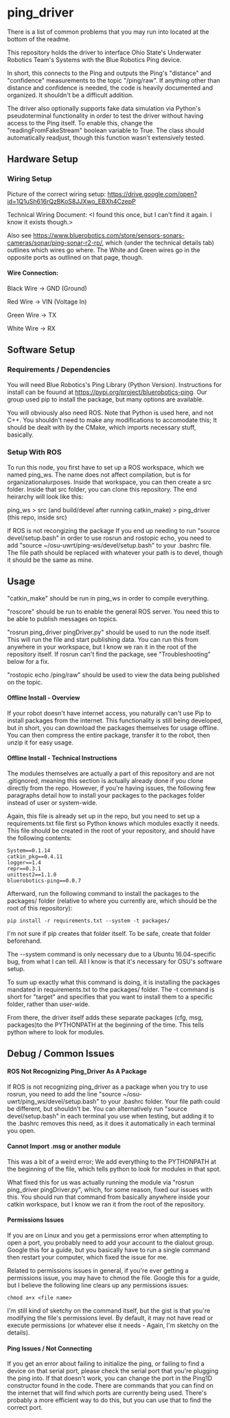 # ping_driver

There is a list of common problems that you may run into located at the bottom of the readme.

This repository holds the driver to interface Ohio State's Underwater Robotics Team's Systems with the Blue Robotics Ping device.

In short, this connects to the Ping and outputs the Ping's "distance" and "confidence" measurements to the topic "/ping/raw". If anything other than distance and confidence is needed, the code is heavily documented and organized. It shouldn't be a difficult addition. 

The driver also optionally supports fake data simulation via Python's pseudoterminal functionality in order to test the driver without having access to the Ping itself. To enable this, change the "readingFromFakeStream" boolean variable to True. The class should automatically readjust, though this function wasn't extensively tested.

## Hardware Setup

### Wiring Setup

Picture of the correct wiring setup: https://drive.google.com/open?id=1Q1uSh616rQzBKoS8JJXwo_EBXh4CzepP

Technical Wiring Document: <I found this once, but I can't find it again. I know it exists though.>

Also see https://www.bluerobotics.com/store/sensors-sonars-cameras/sonar/ping-sonar-r2-rp/, which (under the technical details tab) outlines which wires go where. The White and Green wires go in the opposite ports as outlined on that page, though. 

#### Wire Connection: 

Black Wire -> GND (Ground) 

Red Wire -> VIN (Voltage In) 

Green Wire -> TX 

White Wire -> RX 

## Software Setup

### Requirements / Dependencies

You will need Blue Robotics's Ping Library (Python Version). Instructions for install can be fouund at https://pypi.org/project/bluerobotics-ping. Our group used pip to install the package, but many options are available. 

You will obviously also need ROS. Note that Python is used here, and not C++. You shouldn't need to make any modifications to accomodate this; It should be dealt with by the CMake, which imports necessary stuff, basically. 

### Setup With ROS

To run this node, you first have to set up a ROS workspace, which we named ping_ws. The name does not affect compilation, but is for organizationalurposes. Inside that workspace, you can then create a src folder. Inside that src folder, you can clone this repository. The end heirarchy will look like this: 

ping_ws > src (and build/devel after running catkin_make) > ping_driver (this repo, inside src)

If ROS is not recongizing the package If you end up needing to run "source devel/setup.bash" in order to use rosrun and rostopic echo, you need to add "source ~/osu-uwrt/ping-ws/devel/setup.bash" to your .bashrc file. The file path should be replaced with whatever your path is to devel, though it should be the same as mine.

## Usage

"catkin_make" should be run in ping_ws in order to compile everything. 

"roscore" should be run to enable the general ROS server. You need this to be able to publish messages on topics.

"rosrun ping_driver pingDriver.py" should be used to run the node itself. This will run the file and start publishing data. You can run this from anywhere in your workspace, but I know we ran it in the root of the repository itself. If rosrun can't find the package, see "Troubleshooting" below for a fix. 

"rostopic echo /ping/raw" should be used to view the data being published on the topic. 

#### Offline Install - Overview

If your robot doesn't have internet access, you naturally can't use Pip to install packages from the internet. This functionality is still being developed, but in short, you can download the packages themselves for usage offline. You can then compress the entire package, transfer it to the robot, then unzip it for easy usage. 

#### Offline Install - Technical Instructions 

The modules themselves are actually a part of this repository and are not .gitignored, meaning this section is actually already done if you clone directly from the repo. However, if you're having issues, the following few paragraphs detail how to install your packages to the packages folder instead of user or system-wide. 

Again, this file is already set up in the repo, but you need to set up a requirements.txt file first so Python knows which modules exactly it needs. This file should be created in the root of your repository, and should have the following contents: 

```
System==0.1.14
catkin_pkg==0.4.11
logger==1.4
repr==0.3.1
unittest2==1.1.0
bluerobotics-ping==0.0.7
```

Afterward, run the following command to install the packages to the packages/ folder (relative to where you currently are, which should be the root of this repository): 

```
pip install -r requirements.txt --system -t packages/
```

I'm not sure if pip creates that folder itself. To be safe, create that folder beforehand. 

The --system command is only necessary due to a Ubuntu 16.04-specific bug, from what I can tell. All I know is that it's necessary for OSU's software setup. 

To sum up exactly what this command is doing, it is installing the packages mandated in requirements.txt to the packages/ folder. The -t command is short for "target" and specifies that you want to install them to a specific folder, rather than user-wide. 

From there, the driver itself adds these separate packages (cfg, msg, packages)to the PYTHONPATH at the beginning of the time. This tells python where to look for modules.

## Debug / Common Issues

#### ROS Not Recognizing Ping_Driver As A Package

If ROS is not recognizing ping_driver as a package when you try to use rosrun, you need to add the line "source ~/osu-uwrt/ping_ws/devel/setup.bash" to your .bashrc folder.  Your file path could be different, but shouldn't be. You can alternatively run "source devel/setup.bash" in each terminal you use when testing, but adding it to the .bashrc removes this need, as it does it automatically in each terminal you open. 

#### Cannot Import .msg or another module

This was a bit of a weird error; We add everything to the PYTHONPATH at the beginning of the file, which tells python to look for modules in that spot. 

What fixed this for us was actually running the module via "rosrun ping_driver pingDriver.py", which, for some reason, fixed our issues with this. You should run that command from basically anywhere inside your catkin workspace, but I know we ran it from the root of the repository. 

#### Permissions Issues 

If you are on Linux and you get a permissions error when attempting to open a port, you probably need to add your account to the dialout group. Google this for a guide, but you basically have to run a single command then restart your computer, which fixed the issue for me. 

Related to permissions issues in general, if you're ever getting a permissions issue, you may have to chmod the file. Google this for a guide, but I believe the following line clears up any permissions issues: 

```
chmod a+x <file name>
```

I'm still kind of sketchy on the command itself, but the gist is that you're modifying the file's permissions level. By default, it may not have read or execute permissions (or whatever else it needs - Again, I'm sketchy on the details). 

#### Ping Issues / Not Connecting

If you get an error about failing to initialize the ping, or failing to find a device on that serial port, please check the serial port that you're plugging the ping into. If that doesn't work, you can change the port in the Ping1D constructor found in the code. There are commands that you can find on the internet that will find which ports are currently being used. There's probably a more efficient way to do this, but you can use that to find the correct port. 




